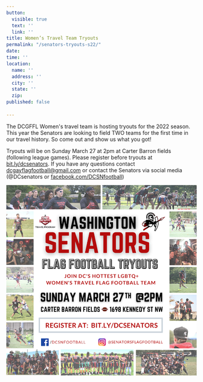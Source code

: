 ```yaml
---
button:
  visible: true
  text: ''
  link: ''
title: Women’s Travel Team Tryouts
permalink: "/senators-tryouts-s22/"
date: 
time: ''
location:
  name: ''
  address: ''
  city: ''
  state: ''
  zip: 
published: false

---
```

The DCGFFL Women's travel team is hosting tryouts for the 2022 season. This year the Senators are looking to field TWO teams for the first time in our travel history. So come out and show us what you got!

Tryouts will be on Sunday March 27 at 2pm at Carter Barron fields (following league games). Please register before tryouts at [bit.ly/dcsenators](http://bit.ly/dcsenators). If you have any questions contact dcgayflagfootball@gmail.com or contact the Senators via social media (@DCsenators or [facebook.com/DCSNfootball](http://facebook.com/DCSNfootball))

![](/img/c49de66d-09bd-462b-9d45-ee2593d52e05.png)